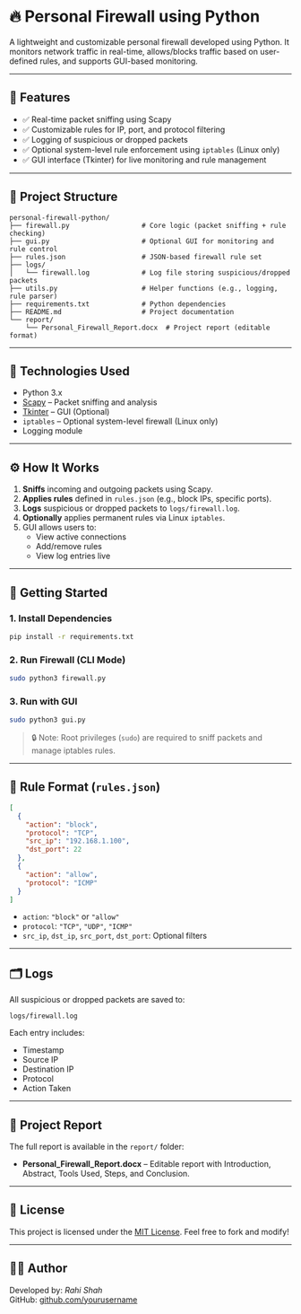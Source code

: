 # 🔥 Personal Firewall using Python

A lightweight and customizable personal firewall developed using Python. It monitors network traffic in real-time, allows/blocks traffic based on user-defined rules, and supports GUI-based monitoring.

---

## 📌 Features

- ✅ Real-time packet sniffing using Scapy
- ✅ Customizable rules for IP, port, and protocol filtering
- ✅ Logging of suspicious or dropped packets
- ✅ Optional system-level rule enforcement using `iptables` (Linux only)
- ✅ GUI interface (Tkinter) for live monitoring and rule management

---

## 📁 Project Structure

```
personal-firewall-python/
├── firewall.py                  # Core logic (packet sniffing + rule checking)
├── gui.py                       # Optional GUI for monitoring and rule control
├── rules.json                   # JSON-based firewall rule set
├── logs/
│   └── firewall.log             # Log file storing suspicious/dropped packets
├── utils.py                     # Helper functions (e.g., logging, rule parser)
├── requirements.txt             # Python dependencies
├── README.md                    # Project documentation
└── report/
    └── Personal_Firewall_Report.docx  # Project report (editable format)
```

---

## 🧰 Technologies Used

- Python 3.x  
- [Scapy](https://scapy.readthedocs.io/en/latest/) – Packet sniffing and analysis  
- [Tkinter](https://docs.python.org/3/library/tkinter.html) – GUI (Optional)  
- `iptables` – Optional system-level firewall (Linux only)  
- Logging module

---

## ⚙️ How It Works

1. **Sniffs** incoming and outgoing packets using Scapy.
2. **Applies rules** defined in `rules.json` (e.g., block IPs, specific ports).
3. **Logs** suspicious or dropped packets to `logs/firewall.log`.
4. **Optionally** applies permanent rules via Linux `iptables`.
5. GUI allows users to:
   - View active connections
   - Add/remove rules
   - View log entries live

---

## 🚀 Getting Started

### 1. Install Dependencies

```bash
pip install -r requirements.txt
```

### 2. Run Firewall (CLI Mode)

```bash
sudo python3 firewall.py
```

### 3. Run with GUI

```bash
sudo python3 gui.py
```

> 🔒 Note: Root privileges (`sudo`) are required to sniff packets and manage iptables rules.

---

## 🧾 Rule Format (`rules.json`)

```json
[
  {
    "action": "block",
    "protocol": "TCP",
    "src_ip": "192.168.1.100",
    "dst_port": 22
  },
  {
    "action": "allow",
    "protocol": "ICMP"
  }
]
```

- `action`: `"block"` or `"allow"`
- `protocol`: `"TCP"`, `"UDP"`, `"ICMP"`
- `src_ip`, `dst_ip`, `src_port`, `dst_port`: Optional filters

---

## 🗂️ Logs

All suspicious or dropped packets are saved to:

```
logs/firewall.log
```

Each entry includes:
- Timestamp
- Source IP
- Destination IP
- Protocol
- Action Taken

---

## 📝 Project Report

The full report is available in the `report/` folder:

- **Personal_Firewall_Report.docx** – Editable report with Introduction, Abstract, Tools Used, Steps, and Conclusion.

---

## 📃 License

This project is licensed under the [MIT License](LICENSE). Feel free to fork and modify!

---

## 🙋‍♂️ Author

Developed by: *Rahi Shah*  
GitHub: [github.com/yourusername](https://github.com/rahi1701)
